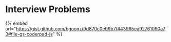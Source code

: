 # Interview Problems

{% embed url="https://gist.github.com/bgoonz/9d870c0e99b7f443965ea92761090a73#file-gs-coderpad-js" %}
